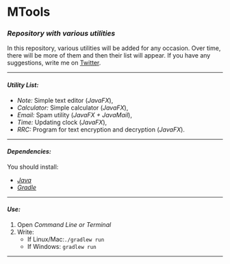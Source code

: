 # MTools
### _Repository with various utilities_

In this repository, various utilities will be added for any occasion.
Over time, there will be more of them and then their list will appear.
If you have any suggestions, write me on [Twitter](https://twitter.com/merive_).

____
#### _Utility List:_
* _Note:_ Simple text editor (_JavaFX_),
* _Calculator:_ Simple calculator (_JavaFX_),
* _Email:_ Spam utility (_JavaFX + JavaMail_),
* _Time:_ Updating clock (_JavaFX_),
* _RRC:_ Program for text encryption and decryption (_JavaFX_).
____
#### _Dependencies:_
You should install:
* _[Java](https://developer.oracle.com/java/)_
* _[Gradle](https://gradle.org/)_
____
#### _Use:_
1. Open _Command Line or Terminal_
2. Write:
   * If Linux/Mac:`./gradlew run`
   * If Windows: `gradlew run`
____
